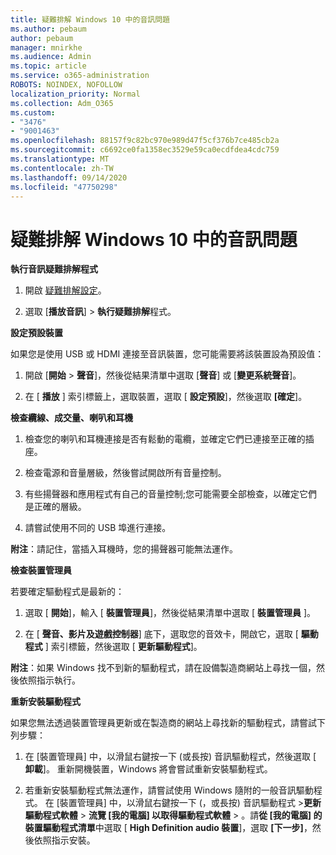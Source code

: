 ```yaml
---
title: 疑難排解 Windows 10 中的音訊問題
ms.author: pebaum
author: pebaum
manager: mnirkhe
ms.audience: Admin
ms.topic: article
ms.service: o365-administration
ROBOTS: NOINDEX, NOFOLLOW
localization_priority: Normal
ms.collection: Adm_O365
ms.custom:
- "3476"
- "9001463"
ms.openlocfilehash: 88157f9c82bc970e989d47f5cf376b7ce485cb2a
ms.sourcegitcommit: c6692ce0fa1358ec3529e59ca0ecdfdea4cdc759
ms.translationtype: MT
ms.contentlocale: zh-TW
ms.lasthandoff: 09/14/2020
ms.locfileid: "47750298"
---
```

# <a name="troubleshooting-audio-issues-in-windows-10"></a>疑難排解 Windows 10 中的音訊問題

**執行音訊疑難排解程式**

1.  開啟 [疑難排解設定](ms-settings:troubleshoot)。

2.  選取 [**播放音訊**]  >  **執行疑難排解**程式。

**設定預設裝置**

如果您是使用 USB 或 HDMI 連接至音訊裝置，您可能需要將該裝置設為預設值：

1. 開啟 [**開始**  >  **聲音**]，然後從結果清單中選取 [**聲音**] 或 [**變更系統聲音**]。

2.  在 [ **播放** ] 索引標籤上，選取裝置，選取 [ **設定預設**]，然後選取 **[確定**]。

**檢查纜線、成交量、喇叭和耳機**

1. 檢查您的喇叭和耳機連接是否有鬆動的電纜，並確定它們已連接至正確的插座。

2. 檢查電源和音量層級，然後嘗試開啟所有音量控制。

3. 有些揚聲器和應用程式有自己的音量控制;您可能需要全部檢查，以確定它們是正確的層級。

4. 請嘗試使用不同的 USB 埠進行連接。

**附注**：請記住，當插入耳機時，您的揚聲器可能無法運作。

**檢查裝置管理員**

若要確定驅動程式是最新的：

1. 選取 [ **開始**]，輸入 [ **裝置管理員**]，然後從結果清單中選取 [ **裝置管理員** ]。

2. 在 [ **聲音、影片及遊戲控制器**] 底下，選取您的音效卡，開啟它，選取 [ **驅動程式** ] 索引標籤，然後選取 [ **更新驅動程式**]。

**附注**：如果 Windows 找不到新的驅動程式，請在設備製造商網站上尋找一個，然後依照指示執行。

**重新安裝驅動程式**

如果您無法透過裝置管理員更新或在製造商的網站上尋找新的驅動程式，請嘗試下列步驟：

1. 在 [裝置管理員] 中，以滑鼠右鍵按一下 (或長按) 音訊驅動程式，然後選取 [ **卸載**]。 重新開機裝置，Windows 將會嘗試重新安裝驅動程式。

2. 若重新安裝驅動程式無法運作，請嘗試使用 Windows 隨附的一般音訊驅動程式。 在 [裝置管理員] 中，以滑鼠右鍵按一下 (，或長按) 音訊驅動程式 >**更新驅動程式軟體**  >  **流覽 [我的電腦] 以取得驅動程式軟體**  >  。請**從 [我的電腦] 的裝置驅動程式清單**中選取 [ **High Definition audio 裝置**]，選取 **[下一步]**，然後依照指示安裝。

